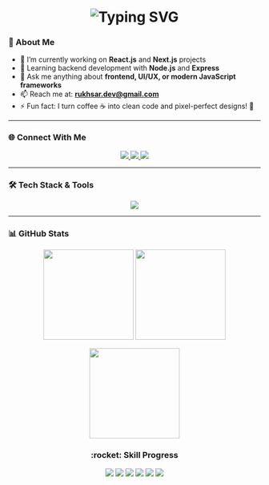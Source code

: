 <h1 align="center">  
  <img src="https://readme-typing-svg.demolab.com?font=Fira+Code&weight=500&size=26&pause=1000&color=00FFD1&center=true&vCenter=true&width=600&lines=Hey+%F0%9F%91%8B%2C+I'm+Rukhsar;Frontend+Dev+%F0%9F%9A%80+%7C+React+Lover;Crafting+Modern+UIs+with+TailwindCSS;Learning+Node.js+and+Express;Code.+Design.+Deploy." alt="Typing SVG" />
</h1>

### :rocket: About Me
- :telescope: I’m currently working on <strong>React.js</strong> and <strong>Next.js</strong> projects
- :seedling: Learning backend development with <strong>Node.js</strong> and <strong>Express</strong>
- :speech_balloon: Ask me anything about <strong>frontend, UI/UX, or modern JavaScript frameworks</strong>
- :mailbox: Reach me at: <strong>rukhsar.dev@gmail.com</strong>
- :zap: Fun fact: I turn coffee ☕ into clean code and pixel-perfect designs! 🎨

---

### :globe_with_meridians: Connect With Me
<p align="center">
  <a href="mailto:ashu24282@gamil.com">
    <img src="https://img.shields.io/badge/Gmail-D14836?style=for-the-badge&logo=gmail&logoColor=white"/>
  </a>
  <a href="https://www.facebook.com/cuteangelo09">
  <img src="https://img.shields.io/badge/Facebook-%231877F2.svg?style=for-the-badge&logo=facebook&logoColor=white"/>
</a>
  <a href="https://www.linkedin.com/in/rukhsar-saleem-ba22a1305/">
    <img src="https://img.shields.io/badge/LinkedIn-%230077B5.svg?style=for-the-badge&logo=linkedin&logoColor=white"/>
  </a>
</p>

---

### :hammer_and_wrench: Tech Stack & Tools
<p align="center">
  <img src="https://skillicons.dev/icons?i=html,css,js,ts,react,nextjs,tailwind,bootstrap,nodejs,express,git,github,vscode,figma,wordpress,linux,netlify,vercel&perline=8" />
</p>

---

### :bar_chart: GitHub Stats
<p align="center">
  <img src="https://github-readme-stats.vercel.app/api?username=rukhsarxd&show_icons=true&theme=tokyonight&hide=issues&border_radius=10" height="180"/>
  <img src="https://github-readme-stats.vercel.app/api/top-langs/?username=rukhsarxd&layout=compact&theme=tokyonight&border_radius=10" height="180"/>
</p>
<p align="center">
  <img src="https://github-readme-streak-stats.herokuapp.com?user=rukhsarxd&theme=tokyonight&date_format=M%20j%5B%2C%20Y%5D&border_radius=10" height="180"/>
</p>

<h3 align="center">:rocket: Skill Progress</h3>
<p align="center">
  <img src="https://img.shields.io/badge/HTML-Expert-%23E34F26?style=for-the-badge&logo=html5&logoColor=white" />
  <img src="https://img.shields.io/badge/CSS-Advanced-%231572B6?style=for-the-badge&logo=css3&logoColor=white" />
  <img src="https://img.shields.io/badge/React.js-Proficient-%2361DAFB?style=for-the-badge&logo=react&logoColor=white" />
  <img src="https://img.shields.io/badge/TailwindCSS-Proficient-%2338BDF8?style=for-the-badge&logo=tailwindcss&logoColor=white" />
  <img src="https://img.shields.io/badge/Next.js-Intermediate-%23000000?style=for-the-badge&logo=next.js&logoColor=white" />
  <img src="https://img.shields.io/badge/WordPress-Intermediate-%2321759B?style=for-the-badge&logo=wordpress&logoColor=white" />
</p>
